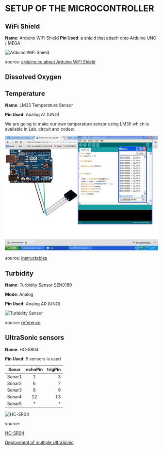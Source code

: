 # SETUP OF THE MICROCONTROLLER
## WiFi Shield
**Name**: Arduino WiFi Shield
**Pin Used**: a shield that attach onto Arduino UNO / MEGA

![Arduino WiFi Shield](https://www.arduino.cc/en/uploads/Main/ArduinoWifiShield.jpg)

source: [arduino.cc about Arduino WiFi Shield](https://www.arduino.cc/en/Main/ArduinoWiFiShield)

## Dissolved Oxygen


## Temperature

**Name**: LM35 Temperature Sensor

**Pin Used**: Analog A1 (UNO)

We are going to make our own temperature sensor using LM35 which is available in Lab.
circuit and codes:

![LM35](/reference/temperatureLM35/LM35.jpg)

source: [instructables](http://www.instructables.com/id/ARDUINO-TEMPERATURE-SENSOR-LM35/)


## Turbidity

**Name**: Turbidity Sensor SEN0189

**Mode**: Analog

**Pin Used**: Analog A0 (UNO)

![Turbidity Sensor](https://www.dfrobot.com/wiki/images/5/59/SEN0189.jpg)

source:
[reference](https://www.dfrobot.com/wiki/index.php/Turbidity_sensor_SKU:_SEN0189)

## UltraSonic sensors

**Name**: HC-SR04

**Pin Used**: 5 sensors is used

| Sonar         | echoPin| trigPin  |
| ------------- |:------:| --------:|
| Sonar1        | 2      | 3        |
| Sonar2        | 6      | 7        |
| Sonar3        | 8      | 9        |
| Sonar4        | 12     | 13       |
| Sonar5        | *      | *        |


![HC-SR04](https://www.microcontrollerelectronics.com/wp-content/uploads/2014/10/HCSR04.jpg)

source:

[HC-SR04](https://www.amazon.com/SainSmart-HC-SR04-Ranging-Detector-Distance/dp/B004U8TOE6)

[Deployment of multiple UltraSonic](https://www.youtube.com/watch?v=dSIEuxMHVSI)

